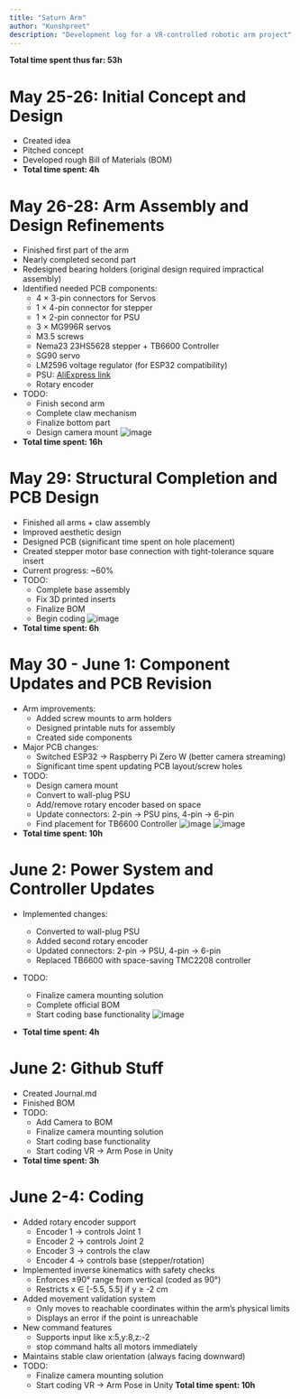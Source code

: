```yaml
---
title: "Saturn Arm"
author: "Kunshpreet"
description: "Development log for a VR-controlled robotic arm project"
---
```


**Total time spent thus far: 53h**

# May 25-26: Initial Concept and Design
- Created idea
- Pitched concept
- Developed rough Bill of Materials (BOM)
- **Total time spent: 4h**

# May 26-28: Arm Assembly and Design Refinements
- Finished first part of the arm
- Nearly completed second part
- Redesigned bearing holders (original design required impractical assembly)
- Identified needed PCB components:
  - 4 × 3-pin connectors for Servos
  - 1 × 4-pin connector for stepper
  - 1 × 2-pin connector for PSU
  - 3 × MG996R servos
  - M3.5 screws
  - Nema23 23HS5628 stepper + TB6600 Controller
  - SG90 servo
  - LM2596 voltage regulator (for ESP32 compatibility)
  - PSU: [AliExpress link](https://www.aliexpress.com/item/1005005763465796.html)
  - Rotary encoder
- TODO:
  - Finish second arm
  - Complete claw mechanism
  - Finalize bottom part
  - Design camera mount
  ![image](https://github.com/user-attachments/assets/141bd406-e212-4f33-b4ae-24a3a3206a84)
- **Total time spent: 16h**

# May 29: Structural Completion and PCB Design
- Finished all arms + claw assembly
- Improved aesthetic design
- Designed PCB (significant time spent on hole placement)
- Created stepper motor base connection with tight-tolerance square insert
- Current progress: ~60%
- TODO:
  - Complete base assembly
  - Fix 3D printed inserts
  - Finalize BOM
  - Begin coding
 ![image](https://github.com/user-attachments/assets/09dc60fc-7899-4b3b-9948-aef476106900)
- **Total time spent: 6h**

# May 30 - June 1: Component Updates and PCB Revision
- Arm improvements:
  - Added screw mounts to arm holders
  - Designed printable nuts for assembly
  - Created side components
- Major PCB changes:
  - Switched ESP32 → Raspberry Pi Zero W (better camera streaming)
  - Significant time spent updating PCB layout/screw holes
- TODO:
  - Design camera mount
  - Convert to wall-plug PSU
  - Add/remove rotary encoder based on space
  - Update connectors: 2-pin → PSU pins, 4-pin → 6-pin
  - Find placement for TB6600 Controller
![image](https://github.com/user-attachments/assets/777e0cfc-fdc9-4ff2-8b4d-4ecf88cb6e45)
![image](https://github.com/user-attachments/assets/5618c878-ab33-4e4d-97e2-9a86875f2d1e)
- **Total time spent: 10h**

# June 2: Power System and Controller Updates
- Implemented changes:
  - Converted to wall-plug PSU
  - Added second rotary encoder
  - Updated connectors: 2-pin → PSU, 4-pin → 6-pin
  - Replaced TB6600 with space-saving TMC2208 controller
- TODO:
  - Finalize camera mounting solution
  - Complete official BOM
  - Start coding base functionality
![image](https://github.com/user-attachments/assets/8f0385e3-93d8-41d8-a9c7-2c96e0afcc6f)

- **Total time spent: 4h**

# June 2: Github Stuff
- Created Journal.md
- Finished BOM
- TODO:
  - Add Camera to BOM
  - Finalize camera mounting solution
  - Start coding base functionality
  - Start coding VR → Arm Pose in Unity
- **Total time spent: 3h**

# June 2-4: Coding
- Added rotary encoder support
  - Encoder 1 → controls Joint 1
  - Encoder 2 → controls Joint 2
  - Encoder 3 → controls the claw
  - Encoder 4 → controls base (stepper/rotation)
- Implemented inverse kinematics with safety checks
  - Enforces ±90° range from vertical (coded as 90°)
  - Restricts x ∈ [-5.5, 5.5] if y ≥ -2 cm
- Added movement validation system
  - Only moves to reachable coordinates within the arm’s physical limits
  - Displays an error if the point is unreachable
- New command features
  - Supports input like x:5,y:8,z:-2
  - stop command halts all motors immediately
- Maintains stable claw orientation (always facing downward)
- TODO:
  - Finalize camera mounting solution
  - Start coding VR → Arm Pose in Unity
**Total time spent: 10h**
